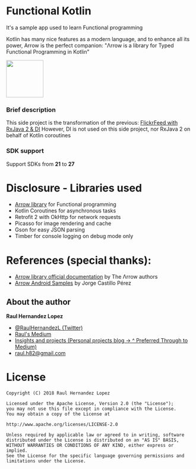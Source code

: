 # Functional Kotlin
It's a sample app used to learn Functional programming

Kotlin has many nice features as a modern language, and to enhance all its power,
Arrow is the perfect companion: "Λrrow is a library for Typed Functional Programming in Kotlin"

<img height="100" src="https://avatars2.githubusercontent.com/u/29458023?v=4&amp;s=200" width="100">

### Brief description
This side project is the transformation of the previous:
[FlickrFeed with RxJava 2 & DI](https://github.com/raulh82vlc/FlickrFeed)
However, DI is not used on this side project, nor RxJava 2 on behalf of Kotlin coroutines

### SDK support
Support SDKs from **21** to **27**

# Disclosure - Libraries used
- [Arrow library](https://github.com/arrow-kt/arrow) for Functional programming
- Kotlin Coroutines for asynchronous tasks
- Retrofit 2 with OkHttp for network requests
- Picasso for image rendering and cache
- Gson for easy JSON parsing
- Timber for console logging on debug mode only

# References (special thanks):
- [Arrow library official documentation](https://arrow-kt.io/docs/) by The Λrrow authors
- [Arrow Android Samples](https://github.com/JorgeCastilloPrz/ArrowAndroidSamples) by Jorge Castillo Pérez


## About the author
**Raul Hernandez Lopez**
- [@RaulHernandezL (Twitter)](https://twitter.com/RaulHernandezL)
- [Raul's Medium](https://medium.com/@raul.h82)
- [Insights and projects (Personal projects blog -> ^ Preferred Through to Medium)](https://raulh82vlc.github.io)
- [raul.h82@gmail.com](mailto:raul.h82@gmail.com)

# License
```
Copyright (C) 2018 Raul Hernandez Lopez

Licensed under the Apache License, Version 2.0 (the "License");
you may not use this file except in compliance with the License.
You may obtain a copy of the License at

http://www.apache.org/licenses/LICENSE-2.0

Unless required by applicable law or agreed to in writing, software
distributed under the License is distributed on an "AS IS" BASIS,
WITHOUT WARRANTIES OR CONDITIONS OF ANY KIND, either express or implied.
See the License for the specific language governing permissions and
limitations under the License.
```
